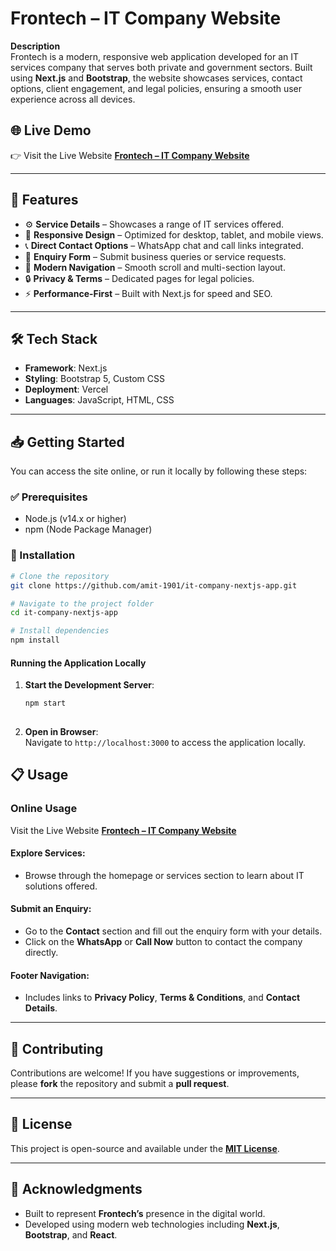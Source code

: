 # Frontech – IT Company Website

**Description**  
Frontech is a modern, responsive web application developed for an IT services company that serves both private and government sectors. Built using **Next.js** and **Bootstrap**, the website showcases services, contact options, client engagement, and legal policies, ensuring a smooth user experience across all devices.

## 🌐 Live Demo

👉 Visit the Live Website **[Frontech – IT Company Website](https://it-company-nextjs-app.vercel.app/)**

---

## 🚀 Features

- ⚙️ **Service Details** – Showcases a range of IT services offered.
- 📱 **Responsive Design** – Optimized for desktop, tablet, and mobile views.
- 📞 **Direct Contact Options** – WhatsApp chat and call links integrated.
- 📝 **Enquiry Form** – Submit business queries or service requests.
- 🧭 **Modern Navigation** – Smooth scroll and multi-section layout.
- 🔒 **Privacy & Terms** – Dedicated pages for legal policies.
- ⚡ **Performance-First** – Built with Next.js for speed and SEO.

---

## 🛠️ Tech Stack

- **Framework**: Next.js
- **Styling**: Bootstrap 5, Custom CSS
- **Deployment**: Vercel
- **Languages**: JavaScript, HTML, CSS

---

## 📥 Getting Started

You can access the site online, or run it locally by following these steps:

### ✅ Prerequisites

- Node.js (v14.x or higher)
- npm (Node Package Manager)

### 🔧 Installation

```bash
# Clone the repository
git clone https://github.com/amit-1901/it-company-nextjs-app.git

# Navigate to the project folder
cd it-company-nextjs-app

# Install dependencies
npm install
 ```
#### Running the Application Locally
1. **Start the Development Server**:
   ```bash
   npm start
  
2. **Open in Browser**:  
   Navigate to `http://localhost:3000` to access the application locally.
## 📋 Usage

### Online Usage  
Visit the Live Website **[Frontech – IT Company Website](https://it-company-nextjs-app.vercel.app/)**

#### Explore Services:
- Browse through the homepage or services section to learn about IT solutions offered.

#### Submit an Enquiry:
- Go to the **Contact** section and fill out the enquiry form with your details.
- Click on the **WhatsApp** or **Call Now** button to contact the company directly.

#### Footer Navigation:
- Includes links to **Privacy Policy**, **Terms & Conditions**, and **Contact Details**.

---

## 🤝 Contributing

Contributions are welcome! If you have suggestions or improvements, please **fork** the repository and submit a **pull request**.

---

## 📄 License

This project is open-source and available under the **[MIT License](LICENSE)**.

---

## 🙏 Acknowledgments

- Built to represent **Frontech’s** presence in the digital world.
- Developed using modern web technologies including **Next.js**, **Bootstrap**, and **React**.

   
